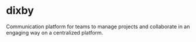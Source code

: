 # dixby
Communication platform for teams to manage projects and collaborate in an engaging way on a centralized platform.
